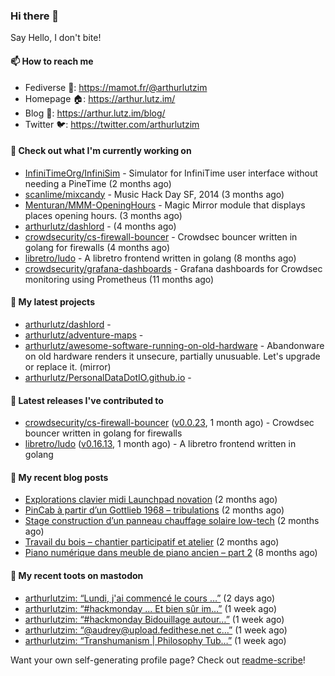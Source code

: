 ### Hi there 👋

Say Hello, I don't bite!

#### 📫 How to reach me

- Fediverse 🐘: https://mamot.fr/@arthurlutzim
- Homepage 🏠: https://arthur.lutz.im/
- Blog 📰: https://arthur.lutz.im/blog/
- Twitter 🐦: https://twitter.com/arthurlutzim

#### 👷 Check out what I'm currently working on

- [InfiniTimeOrg/InfiniSim](https://github.com/InfiniTimeOrg/InfiniSim) - Simulator for InfiniTime user interface without needing a PineTime (2 months ago)
- [scanlime/mixcandy](https://github.com/scanlime/mixcandy) - Music Hack Day SF, 2014 (3 months ago)
- [Menturan/MMM-OpeningHours](https://github.com/Menturan/MMM-OpeningHours) - Magic Mirror module that displays places opening hours. (3 months ago)
- [arthurlutz/dashlord](https://github.com/arthurlutz/dashlord) -  (4 months ago)
- [crowdsecurity/cs-firewall-bouncer](https://github.com/crowdsecurity/cs-firewall-bouncer) - Crowdsec bouncer written in golang for firewalls (4 months ago)
- [libretro/ludo](https://github.com/libretro/ludo) - A libretro frontend written in golang (8 months ago)
- [crowdsecurity/grafana-dashboards](https://github.com/crowdsecurity/grafana-dashboards) - Grafana dashboards for Crowdsec monitoring using Prometheus (11 months ago)

#### 🌱 My latest projects

- [arthurlutz/dashlord](https://github.com/arthurlutz/dashlord) - 
- [arthurlutz/adventure-maps](https://github.com/arthurlutz/adventure-maps) - 
- [arthurlutz/awesome-software-running-on-old-hardware](https://github.com/arthurlutz/awesome-software-running-on-old-hardware) - Abandonware on old hardware renders it unsecure, partially unusuable. Let&#39;s upgrade or replace it. (mirror)
- [arthurlutz/PersonalDataDotIO.github.io](https://github.com/arthurlutz/PersonalDataDotIO.github.io) - 

#### 🔭 Latest releases I've contributed to

- [crowdsecurity/cs-firewall-bouncer](https://github.com/crowdsecurity/cs-firewall-bouncer) ([v0.0.23](https://github.com/crowdsecurity/cs-firewall-bouncer/releases/tag/v0.0.23), 1 month ago) - Crowdsec bouncer written in golang for firewalls
- [libretro/ludo](https://github.com/libretro/ludo) ([v0.16.13](https://github.com/libretro/ludo/releases/tag/v0.16.13), 1 month ago) - A libretro frontend written in golang

#### 📜 My recent blog posts

- [Explorations clavier midi Launchpad novation](https://arthur.lutz.im/blog/2022/02/28/explorations-clavier-midi-launchpad-novation/) (2 months ago)
- [PinCab à partir d’un Gottlieb 1968 – tribulations](https://arthur.lutz.im/blog/2022/02/27/pincab-a-partir-dun-gottlieb-1968-tribulations/) (2 months ago)
- [Stage construction d’un panneau chauffage solaire low-tech](https://arthur.lutz.im/blog/2022/02/27/stage-construction-dun-panneau-chauffage-solaire-low-tech/) (2 months ago)
- [Travail du bois – chantier participatif et atelier](https://arthur.lutz.im/blog/2022/02/24/travail-du-bois-chantier-participatif-et-atelier/) (2 months ago)
- [Piano numérique dans meuble de piano ancien – part 2](https://arthur.lutz.im/blog/2021/08/16/piano-numerique-dans-meuble-de-piano-ancien-part-2/) (8 months ago)

#### 🐘 My recent toots on mastodon

- [arthurlutzim: “Lundi, j&#39;ai commencé le cours …”](https://mamot.fr/@arthurlutzim/108222366941895682) (2 days ago)
- [arthurlutzim: “#hackmonday ... Et bien sûr im…”](https://mamot.fr/@arthurlutzim/108194348896746187) (1 week ago)
- [arthurlutzim: “#hackmonday Bidouillage autour…”](https://mamot.fr/@arthurlutzim/108194303302773714) (1 week ago)
- [arthurlutzim: “@audrey@upload.fedithese.net c…”](https://mamot.fr/@arthurlutzim/108192380985507941) (1 week ago)
- [arthurlutzim: “Transhumanism | Philosophy Tub…”](https://mamot.fr/@arthurlutzim/108191814818578519) (1 week ago)

Want your own self-generating profile page? Check out [readme-scribe](https://github.com/muesli/readme-scribe)!
